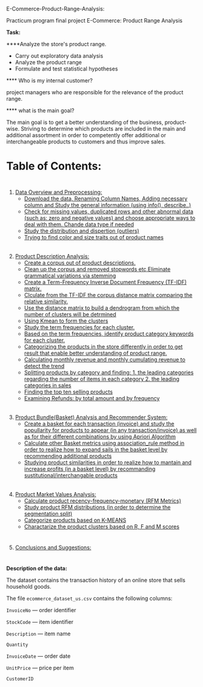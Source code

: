 E-Commerce-Product-Range-Analysis:

Practicum program final project 
E-Commerce: Product Range Analysis

**Task:**

****Analyze the store's product range.

- Carry out exploratory data analysis
- Analyze the product range
- Formulate and test statistical hypotheses

**** Who is my internal customer?

project managers who are responsible for the relevance of the product range.

**** what is the main goal?

The main goal is to get a better understanding of the business, product-wise. 
Striving to determine which products are included in the main and additional assortment in order to competently offer additional or interchangeable products to customers and thus improve sales.


# Table of Contents:

<div style="height:10px;"></div>

1. [Data Overview and Preprocessing:](#-Preprocessing)
   * [Download the data, Renaming Column Names, Adding necessary column and Study the general information (using info(), describe..)](#-info)
   * [Check for missing values, duplicated rows and other abnormal data (such as: zero and negative values) and choose appropriate ways to deal with them. Chande data type if needed](#-missing)
   * [Study the distribution and dispertion (outliers)](#-dist)
   * [Trying to find color and size traits out of product names](#-color)


<div style="height:5px;"></div>

2. [Product Description Analysis:](#-Analysis)
   * [Create a corpus out of product descriptions.](#-corpus)
   * [Clean up the corpus and removed stopwords etc,Eliminate grammatical variations via stemming](#-clean)
   * [Create a Term-Frequency Inverse Document Frequency (TF-IDF) matrix.](#-tfidf)
   * [Clculate from the TF-IDF the corpus distance matrix comparing the relative similarity.](#-distance)
   * [Use the distance matrix to build a dendrogram from which the number of clusters will be detrmined](#-dendrogram)
   * [Using Kmean to form the clusters](#-kmeans)
   * [Study the term frequencies for each cluster.](#-terms_freq)
   * [Based on the term frequencies, identify product category keywords for each cluster.](#-keywords)
   * [Categorizing the products in the store differently in order to get result that enable better understanding of product range.](#-categorization)
   * [Calculating monthly revenue and monthly cumulating revenue to detect the trend](#-revenue) 
   * [Splitting products by category and finding: 1. the leading categories regarding the number of items in each category 2. the leading categories in sales](#-split)
   * [Finding the top ten selling products](#-selling)
   * [Examining Refunds: by total amount and by frequency](#-refunds)

   
    
<div style="height:5px;"></div>

3. [Product Bundle(Basket) Analysis and Recommender System:](#-recommender)
   * [Create a basket for each transaction (invoice) and study the popullarity for products to appear (in any transaction/invoice) as well as for their different combinations by using Apriori Algorithm](#-basket)
   * [Calculate other Basket metrics using association_rule method in order to realize how to expand sails in the basket level by recommending additional products](#-additional)
   * [Studying product similarities in order to realize how to mantain and increase profits (in a basket level) by recommanding sustitutional/interchangable products](#-interchangable)


<div style="height:5px;"></div> 

4. [Product Market Values Analysis:](#-market)
   * [Calculate product recency-frequency-monetary (RFM Metrics)](#-rfm)
   * [Study product RFM distributions (in order to determine the segmentation split)](#-split)
   * [Categorize products based on K-MEANS](#-categorize)
   * [Charactarize the product clusters based on R, F and M scores](#-RFM_scores)
 
   
<div style="height:10px;"></div>


5. [Conclusions and Suggestions:](#-conclusions)
 
<div style="height:10px;"></div>

**Description of the data:**

The dataset contains the transaction history of an online store that sells household goods.

The file `ecommerce_dataset_us.csv` contains the following columns:

`InvoiceNo` — order identifier

`StockCode` — item identifier

`Description` — item name

`Quantity`

`InvoiceDate` — order date

`UnitPrice` — price per item

`CustomerID`

